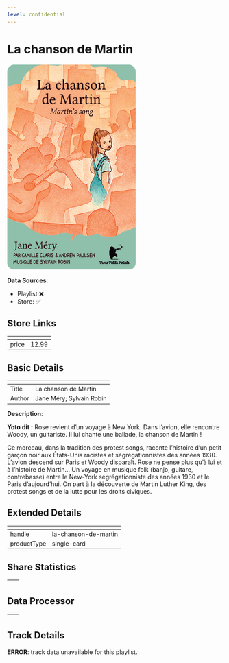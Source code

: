 ```yaml
---
level: confidential
---
```

# La chanson de Martin

![card_[a1ya0].png](../../img/cards/card_[a1ya0].png)

**Data Sources**: 

- Playlist:❌
- Store: ✅


## Store Links

| <!-- --> | <!-- --> |
| - | - |
| price | 12.99 |


## Basic Details

| <!-- --> | <!-- --> |
| - | - |
| Title | La chanson de Martin |
| Author | Jane Méry; Sylvain Robin |

**Description**:

**Yoto dit :** Rose revient d’un voyage à New York. Dans l’avion, elle rencontre Woody, un guitariste. Il lui chante une ballade, la chanson de Martin !

Ce morceau, dans la tradition des protest songs, raconte l’histoire d’un petit garçon noir aux États-Unis racistes et ségrégationnistes des années 1930. L’avion descend sur Paris et Woody disparaît. Rose ne pense plus qu’à lui et à l’histoire de Martin… Un voyage en musique folk (banjo, guitare, contrebasse) entre le New-York ségrégationniste des années 1930 et le Paris d’aujourd’hui. On part à la découverte de Martin Luther King, des protest songs et de la lutte pour les droits civiques.


## Extended Details

| <!-- --> | <!-- --> |
| - | - |
| handle | la-chanson-de-martin |
| productType | single-card |


## Share Statistics

| <!-- --> | <!-- --> |
| - | - |


## Data Processor

| <!-- --> | <!-- --> |
| - | - |


## Track Details

**ERROR**: track data unavailable for this playlist.
